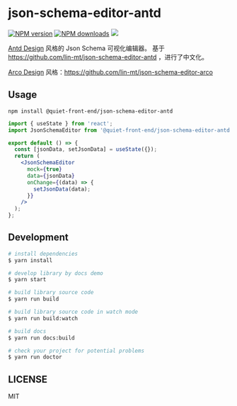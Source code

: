 # json-schema-editor-antd

[![NPM version](https://img.shields.io/npm/v/@quiet-front-end/json-schema-editor-antd.svg?style=flat)](https://npmjs.org/package/@quiet-front-end/json-schema-editor-antd)
[![NPM downloads](http://img.shields.io/npm/dm/@quiet-front-end/json-schema-editor-antd.svg?style=flat)](https://npmjs.org/package/@quiet-front-end/json-schema-editor-antd)
![](https://img.shields.io/badge/license-MIT-000000.svg)

[Antd Design](https://ant.design/) 风格的 Json Schema 可视化编辑器。
基于 https://github.com/lin-mt/json-schema-editor-antd ，进行了中文化。

[Arco Design](https://arco.design/) 风格：https://github.com/lin-mt/json-schema-editor-arco

## Usage

```shell
npm install @quiet-front-end/json-schema-editor-antd
```

```jsx
import { useState } from 'react';
import JsonSchemaEditor from '@quiet-front-end/json-schema-editor-antd';

export default () => {
  const [jsonData, setJsonData] = useState({});
  return (
    <JsonSchemaEditor
      mock={true}
      data={jsonData}
      onChange={(data) => {
        setJsonData(data);
      }}
    />
  );
};
```

## Development

```bash
# install dependencies
$ yarn install

# develop library by docs demo
$ yarn start

# build library source code
$ yarn run build

# build library source code in watch mode
$ yarn run build:watch

# build docs
$ yarn run docs:build

# check your project for potential problems
$ yarn run doctor
```

## LICENSE

MIT
